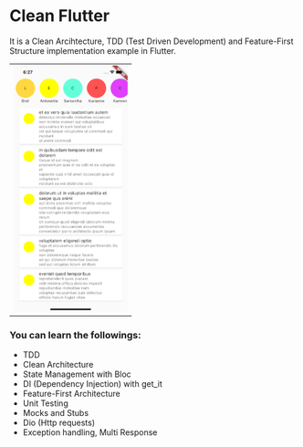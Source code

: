 # Clean Flutter

It is a Clean Arcihtecture, TDD (Test Driven Development) and Feature-First Structure implementation example in Flutter.

<div style="text-align: center">
    <table>
        <tr>
            <td style="text-align: center">
                    <img src="screenshoot.png" width="200"/>
            </td>              
        </tr>
    </table>
</div>

### You can learn the followings:

- TDD
- Clean Architecture
- State Management with Bloc
- DI (Dependency Injection) with get_it
- Feature-First Architecture
- Unit Testing
- Mocks and Stubs
- Dio (Http requests)
- Exception handling, Multi Response
